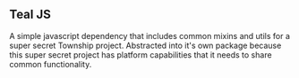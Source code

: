 ## Teal JS

A simple javascript dependency that includes common mixins and utils for a super
secret Township project.  Abstracted into it's own package because this super
secret project has platform capabilities that it needs to share common
functionality.
